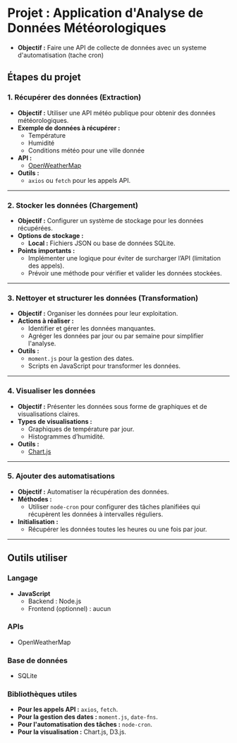 # Projet : Application d'Analyse de Données Météorologiques
- **Objectif :** Faire une API de collecte de données avec un systeme d'automatisation (tache cron)

## Étapes du projet

### 1. Récupérer des données (Extraction)
- **Objectif :** Utiliser une API météo publique pour obtenir des données météorologiques.
- **Exemple de données à récupérer :**
  - Température
  - Humidité
  - Conditions météo pour une ville donnée
- **API :**
  - [OpenWeatherMap](https://openweathermap.org/)
- **Outils :**
  - `axios` ou `fetch` pour les appels API.

---

### 2. Stocker les données (Chargement)
- **Objectif :** Configurer un système de stockage pour les données récupérées.
- **Options de stockage :**
  - **Local :** Fichiers JSON ou base de données SQLite.
- **Points importants :**
  - Implémenter une logique pour éviter de surcharger l’API (limitation des appels).
  - Prévoir une méthode pour vérifier et valider les données stockées.

---

### 3. Nettoyer et structurer les données (Transformation)
- **Objectif :** Organiser les données pour leur exploitation.
- **Actions à réaliser :**
  - Identifier et gérer les données manquantes.
  - Agréger les données par jour ou par semaine pour simplifier l'analyse.
- **Outils :**
  - `moment.js` pour la gestion des dates.
  - Scripts en JavaScript pour transformer les données.

---

### 4. Visualiser les données
- **Objectif :** Présenter les données sous forme de graphiques et de visualisations claires.
- **Types de visualisations :**
  - Graphiques de température par jour.
  - Histogrammes d’humidité.
- **Outils :**
  - [Chart.js](https://www.chartjs.org/)
    

---

### 5. Ajouter des automatisations
- **Objectif :** Automatiser la récupération des données.
- **Méthodes :**
  - Utiliser `node-cron` pour configurer des tâches planifiées qui récupèrent les données à intervalles réguliers.
- **Initialisation :**
  - Récupérer les données toutes les heures ou une fois par jour.

---

## Outils utiliser

### Langage
- **JavaScript**
  - Backend : Node.js
  - Frontend (optionnel) : aucun

### APIs
- OpenWeatherMap

### Base de données
- SQLite

### Bibliothèques utiles
- **Pour les appels API :** `axios`, `fetch`.
- **Pour la gestion des dates :** `moment.js`, `date-fns`.
- **Pour l'automatisation des tâches :** `node-cron`.
- **Pour la visualisation :** Chart.js, D3.js.
